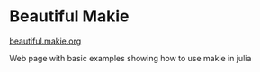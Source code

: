 # Beautiful Makie 

[beautiful.makie.org](https://beautiful.makie.org)

Web page with basic examples showing how to use makie in julia
